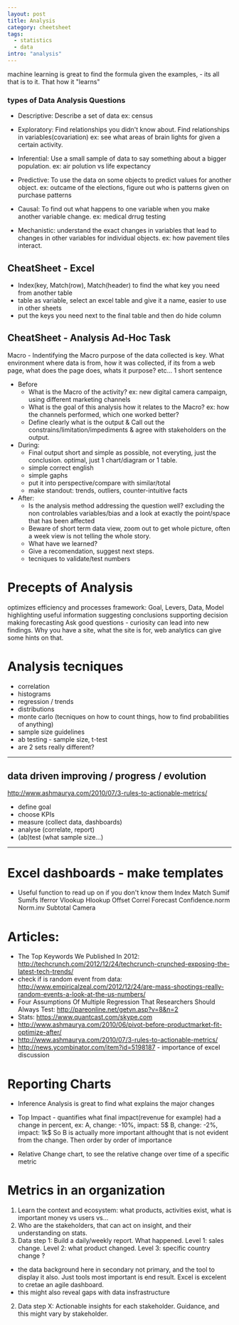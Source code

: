 ```yaml
---
layout: post
title: Analysis
category: cheetsheet
tags:
  - statistics
  - data
intro: "analysis"
---
```


machine learning is great to find the formula given the examples, - its all that is to it. That how it "learns"

### types of Data Analysis Questions
- Descriptive: Describe a set of data ex: census

- Exploratory: Find relationships you didn't know about. Find relationships in variables(covariation) ex: see what areas of brain lights for given a certain activity.
 
- Inferential: Use a small sample of data to say something about a bigger population. ex: air polution vs life expectancy

- Predictive: To use the data on some objects to predict values for another object. ex: outcame of the elections, figure out who is patterns given on purchase patterns

- Causal: To find out what happens to one variable when you make another variable change. ex: medical drrug testing

- Mechanistic: understand the exact changes in variables that lead to changes in other variables for individual objects. ex: how pavement tiles interact.

## CheatSheet - Excel
  - Index(key, Match(row), Match(header) to find the what key you need from another table
  - table as variable, select an excel table and give it a name, easier to use in other sheets
  - put the keys you need next to the final table and then do hide column

## CheatSheet - Analysis Ad-Hoc Task

Macro - Indentifying the Macro purpose of the data collected is key. What environment where data is from, how it was collected, if its from a web page, what does the page does, whats it purpose? etc...
1 short sentence

- Before
  - What is the Macro of the activity? 
    ex: new digital camera campaign, using different marketing channels
  - What is the goal of this analysis how it relates to the Macro?
    ex: how the channels performed, which one worked better?
  - Define clearly what is the output & Call out the constrains/limitation/impediments & agree with stakeholders on the output.
- During:
  - Final output short and simple as possible, not everyting, just the conclusion. optimal, just 1 chart/diagram or 1 table.
  - simple correct english
  - simple gaphs
  - put it into perspective/compare with similar/total
  - make standout: trends, outliers, counter-intuitive facts
- After:
  - Is the analysis method addressing the question well? excluding the non controlables variables/bias and a look at exactly the point/space that has been affected
  - Beware of short term data view, zoom out to get whole picture, often a week view is not telling the whole story.
  - What have we learned?
  - Give a recomendation, suggest next steps.
  - tecniques to validate/test numbers

# Precepts of Analysis
  optimizes efficiency and processes
  framework: Goal, Levers, Data, Model
  highlighting useful information
  suggesting conclusions
  supporting decision making
  forecasting
  Ask good questions - curiosity can lead into new findings. Why you have a site, what the site is for, web analytics can give some hints on that.

# Analysis tecniques
- correlation
- histograms
- regression / trends
- distributions
- monte carlo (tecniques on how to count things, how to find probabilities of anything)
- sample size guidelines
- ab testing - sample size, t-test
- are 2 sets really different?

---

## data driven improving / progress / evolution
 http://www.ashmaurya.com/2010/07/3-rules-to-actionable-metrics/
  - define goal
  - choose KPIs
  - measure (collect data, dashboards)
  - analyse (correlate, report)
  - (ab)test (what sample size...)

--- 

# Excel dashboards - make templates
  - Useful function to read up on if you don't know them
    Index
    Match
    Sumif
    Sumifs
    Iferror
    Vlookup
    Hlookup
    Offset
    Correl 
    Forecast
    Confidence.norm 
    Norm.inv
    Subtotal
    Camera

# Articles:
  - The Top Keywords We Published In 2012: http://techcrunch.com/2012/12/24/techcrunch-crunched-exposing-the-latest-tech-trends/
  - check if is random event from data: 
  http://www.empiricalzeal.com/2012/12/24/are-mass-shootings-really-random-events-a-look-at-the-us-numbers/
  - Four Assumptions Of Multiple Regression That Researchers Should Always Test: http://pareonline.net/getvn.asp?v=8&n=2
  - Stats: https://www.quantcast.com/skype.com
  - http://www.ashmaurya.com/2010/06/pivot-before-productmarket-fit-optimize-after/
  - http://www.ashmaurya.com/2010/07/3-rules-to-actionable-metrics/
  - http://news.ycombinator.com/item?id=5198187 - importance of excel discussion

# Reporting Charts

- Inference Analysis is great to find what explains the major changes

- Top Impact - quantifies what final impact(revenue for example) had a change in percent, ex:
 A, change: -10%, impact: 5$
 B, change: -2%, impact: 1k$
So B is actually more important althought that is not evident from the change.
Then order by order of importance

- Relative Change chart, to see the relative change over time of a specific metric

# Metrics in an organization

1. Learn the context and ecosystem: what products, activities exist, what is important money vs users vs... 
2. Who are the stakeholders, that can act on insight, and their understanding on stats.
3. Data step 1: Build a daily/weekly report. What happened. Level 1: sales change. Level 2: what product changed. Level 3: specific country change ?
 - the data background here in secondary not primary, and the tool to display it also. Just tools most important is end result. Excel is excelent to cretae an agile dashboard.
 - this might also reveal gaps with data insfrastructure
2. Data step X: Actionable insights for each stakeholder. Guidance, and this might vary by stakeholder.

